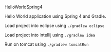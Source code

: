 HelloWorldSpring4

Hello World application using Spring 4 and Gradle.

Load project into eclipse using `./gradlew eclipse`

Load project into intellij using `./gradlew idea`

Run on tomcat using `./gradlew tomcatRun`
